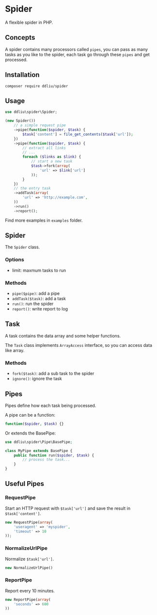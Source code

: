 # Spider

A flexible spider in PHP.

## Concepts

A spider contains many processors called `pipes`, you can pass as many tasks as you like to the spider, each task go through these `pipes` and get processed.

## Installation

```
composer require ddliu/spider
```

## Usage

```php
use ddliu\spider\Spider;

(new Spider())
    // a simple request pipe
    ->pipe(function($spider, $task) {
        $task['content'] = file_get_contents($task['url']);
    })
    ->pipe(function($spider, $task) {
        // extract all links
        // ...
        foreach ($links as $link) {
            // start a new task
            $task->fork(array(
                'url' => $link['url']
            ));
        }
    })
    // the entry task
    ->addTask(array(
        'url' => 'http://example.com',
    ))
    ->run()
    ->report();
```

Find more examples in `examples` folder.

## Spider

The `Spider` class.

### Options

- limit: maxmum tasks to run

### Methods

- `pipe($pipe)`: add a pipe
- `addTask($task)`: add a task
- `run()`: run the spider
- `report()`: write report to log

## Task

A task contains the data array and some helper functions.

The `Task` class implements `ArrayAccess` interface, so you can access data like array.

### Methods

- `fork($task)`: add a sub task to the spider
- `ignore()`: ignore the task


## Pipes

Pipes define how each task being processed.

A pipe can be a function:

```php
function($spider, $task) {}
```

Or extends the BasePipe:

```php
use ddliu\spider\Pipe\BasePipe;

class MyPipe extends BasePipe {
    public function run($spider, $task) {
        // process the task...
    }
}
```

## Useful Pipes

### RequestPipe

Start an HTTP request with `$task['url']` and save the result in `$task['content']`.

```php
new RequestPipe(array(
    'useragent' => 'myspider',
    'timeout' => 10
));
```

### NormalizeUrlPipe

Normalize `$task['url']`.

```php
new NormalizeUrlPipe()
```

### ReportPipe

Report every 10 minutes.

```php
new ReportPipe(array(
    'seconds' => 600
))
```